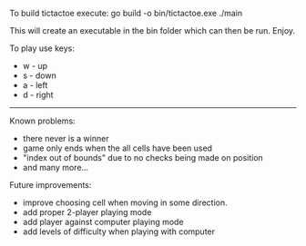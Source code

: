 To build tictactoe execute:
	go build -o bin/tictactoe.exe ./main

This will create an executable in the bin folder which can then be run.
Enjoy.


To play use keys:
- w - up
- s - down
- a - left
- d - right

-------------------
Known problems:
- there never is a winner
- game only ends when the all cells have been used
- "index out of bounds" due to no checks being made on position
- and many more...

Future improvements:
- improve choosing cell when moving in some direction.
- add proper 2-player playing mode
- add player against computer playing mode
- add levels of difficulty when playing with computer